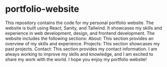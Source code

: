 # portfolio-website
 This repository contains the code for my personal portfolio website. The website is built using React, Sanity, and Tailwind. It showcases my skills and experience in web development, design, and frontend development.  The website includes the following sections:  About: This section provides an overview of my skills and experience. Projects: This section showcases my past projects. Contact: This section provides my contact information. I am always working to improve my skills and knowledge, and I am excited to share my work with the world. I hope you enjoy my portfolio website!
